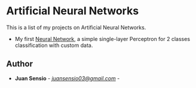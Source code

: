 # Artificial Neural Networks
This is a list of my projects on Artificial Neural Networks.

- My first [Neural Network](https://github.com/JuanSensio/AIprojects/blob/master/ANN/percep1.ipynb), a simple single-layer 
Perceptron for 2 classes classification with custom data.

## Author

* **Juan Sensio** - *juansensio03@gmail.com* -
